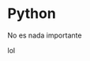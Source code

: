 # Python
No es nada importante
























































































































































































lol

